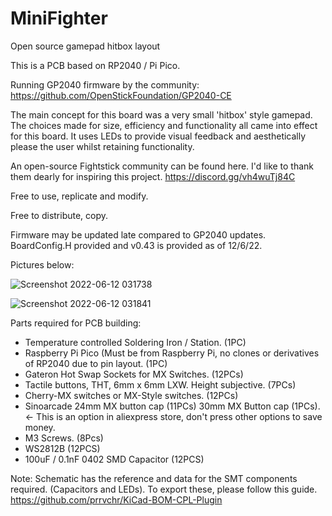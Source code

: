 # MiniFighter
Open source gamepad hitbox layout

This is a PCB based on RP2040 / Pi Pico.

Running GP2040 firmware by the community: https://github.com/OpenStickFoundation/GP2040-CE

The main concept for this board was a very small 'hitbox' style gamepad. The choices made for size, efficiency and functionality all came into effect for this board. It uses LEDs to provide visual feedback and aesthetically please the user whilst retaining functionality.

An open-source Fightstick community can be found here. I'd like to thank them dearly for inspiring this project.
https://discord.gg/vh4wuTj84C

Free to use, replicate and modify.

Free to distribute, copy.

Firmware may be updated late compared to GP2040 updates. BoardConfig.H provided and v0.43 is provided as of 12/6/22.

Pictures below:

![Screenshot 2022-06-12 031738](https://user-images.githubusercontent.com/42714371/173553395-36daeb55-07b7-4b38-9ae2-46bc07e55269.png)

![Screenshot 2022-06-12 031841](https://user-images.githubusercontent.com/42714371/173553405-956b3bc6-7df5-48a6-a672-d24884d9e0d6.png)


Parts required for PCB building:
- Temperature controlled Soldering Iron / Station. (1PC)
- Raspberry Pi Pico (Must be from Raspberry Pi, no clones or derivatives of RP2040 due to pin layout. (1PC)
- Gateron Hot Swap Sockets for MX Switches. (12PCs)
- Tactile buttons, THT, 6mm x 6mm LXW. Height subjective. (7PCs)
- Cherry-MX switches or MX-Style switches. (12PCs)
- Sinoarcade 24mm MX button cap (11PCs) 30mm MX Button cap (1PCs). <- This is an option in aliexpress store, don't press other options to save money.
- M3 Screws. (8Pcs)
- WS2812B (12PCS)
- 100uF / 0.1nF 0402 SMD Capacitor (12PCS)

Note: 
Schematic has the reference and data for the SMT components required. (Capacitors and LEDs).
To export these, please follow this guide. https://github.com/prrvchr/KiCad-BOM-CPL-Plugin 
